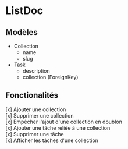 # ListDoc

## Modèles

- Collection
  - name
  - slug
- Task
  - description
  - collection (ForeignKey)


## Fonctionalités
[x] Ajouter une collection  
[x] Supprimer une collection  
[x] Empêcher l'ajout d'une collection en doublon   
[x] Ajouter une tâche reliée à une collection  
[x] Supprimer une tâche   
[x] Afficher les tâches d'une collection  